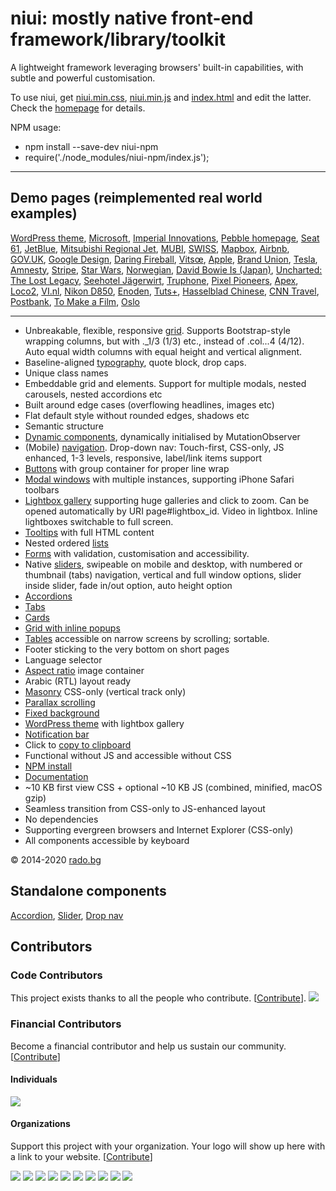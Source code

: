 # niui: mostly native front-end framework/library/toolkit


A lightweight framework leveraging browsers' built-in capabilities, with subtle and powerful customisation. 

To use niui, get [niui.min.css](https://radogado.github.io/niui/dist/niui.min.css), [niui.min.js](https://radogado.github.io/niui/dist/niui.min.js) and [index.html](https://radogado.github.io/niui/dist/index.html) and edit the latter. Check the [homepage](https://radogado.github.io/niui/) for details.

NPM usage:

- npm install --save-dev niui-npm
- require('./node_modules/niui-npm/index.js');

---

## Demo pages (reimplemented real world examples)

[WordPress theme](http://rado.bg), [Microsoft](https://radogado.github.io/niui/demos/microsoft/), [Imperial Innovations](https://radogado.github.io/niui/demos/imperialinnovations/), [Pebble homepage](https://radogado.github.io/niui/demos/pebble/), [Seat 61](https://radogado.github.io/niui/demos/seat61/), [JetBlue](https://radogado.github.io/niui/demos/jetblue/), [Mitsubishi Regional Jet](https://radogado.github.io/niui/demos/mrj/), [MUBI](https://radogado.github.io/niui/demos/mubi/), [SWISS](https://radogado.github.io/niui/demos/swiss/), [Mapbox](https://radogado.github.io/niui/demos/mapbox/), [Airbnb](https://radogado.github.io/niui/demos/airbnb/), [GOV.UK](https://radogado.github.io/niui/demos/gov.uk/), [Google Design](https://radogado.github.io/niui/demos/google-design/), [Daring Fireball](https://radogado.github.io/niui/demos/daringfireball/), [Vitsœ](https://radogado.github.io/niui/demos/vitsoe/), [Apple](https://radogado.github.io/niui/demos/apple/), [Brand Union](https://radogado.github.io/niui/demos/brandunion/), [Tesla](https://radogado.github.io/niui/demos/tesla/), [Amnesty](https://radogado.github.io/niui/demos/amnesty/), [Stripe](https://radogado.github.io/niui/demos/stripe/), [Star Wars](https://radogado.github.io/niui/demos/starwars/), [Norwegian](https://radogado.github.io/niui/demos/norwegian/), [David Bowie Is (Japan)](https://radogado.github.io/niui/demos/davidbowieis/), [Uncharted: The Lost Legacy](https://radogado.github.io/niui/demos/uncharted-the-lost-legacy/), [Seehotel Jägerwirt](https://radogado.github.io/niui/demos/seehotel-jaegerwirt/), [Truphone](https://radogado.github.io/niui/demos/truphone/), [Pixel Pioneers](https://radogado.github.io/niui/demos/pixelpioneers/), [Apex](https://radogado.github.io/niui/demos/apex/), [Loco2](https://radogado.github.io/niui/demos/loco2/), [VI.nl](https://radogado.github.io/niui/demos/vi.nl/), [Nikon D850](https://radogado.github.io/niui/demos/nikon-d850/), [Enoden](https://radogado.github.io/niui/demos/enoden/), [Tuts+](https://radogado.github.io/niui/demos/tutsplus/), [Hasselblad Chinese](https://radogado.github.io/niui/demos/hasselblad/), [CNN Travel](https://radogado.github.io/niui/demos/cnn-travel/), [Postbank](https://radogado.github.io/niui/demos/postbank/), [To Make a Film](https://radogado.github.io/niui/demos/tomakeafilm/), [Oslo](https://radogado.github.io/niui/demos/oslo/)

---

- Unbreakable, flexible, responsive [grid](https://radogado.github.io/niui/#grid). Supports Bootstrap-style wrapping columns, but with ._1/3 (1/3) etc., instead of .col...4 (4/12). Auto equal width columns with equal height and vertical alignment.
- Baseline-aligned [typography](https://radogado.github.io/guide/#typography), quote block, drop caps.
- Unique class names
- Embeddable grid and elements. Support for multiple modals, nested carousels, nested accordions etc
- Built around edge cases (overflowing headlines, images etc)
- Flat default style without rounded edges, shadows etc
- Semantic structure
- [Dynamic components](https://radogado.github.io/niui/#dynamic-components), dynamically initialised by MutationObserver
- (Mobile) [navigation](https://radogado.github.io/niui/#nav). Drop-down nav: Touch-first, CSS-only, JS enhanced, 1-3 levels, responsive, label/link items support
- [Buttons](https://radogado.github.io/niui/#buttons) with group container for proper line wrap
- [Modal windows](https://radogado.github.io/niui/#modal-window) with multiple instances, supporting iPhone Safari toolbars
- [Lightbox gallery](https://radogado.github.io/niui/#lightbox) supporting huge galleries and click to zoom. Can be opened automatically by URI page#lightbox_id. Video in lightbox. Inline lightboxes switchable to full screen.
- [Tooltips](https://radogado.github.io/niui/#tooltip) with full HTML content
- Nested ordered [lists](https://radogado.github.io/niui/#lists)
- [Forms](https://radogado.github.io/niui/#form) with validation, customisation and accessibility.
- Native [sliders](https://radogado.github.io/niui/#slider), swipeable on mobile and desktop, with numbered or thumbnail (tabs) navigation, vertical and full window options, slider inside slider, fade in/out option, auto height option
- [Accordions](https://radogado.github.io/niui/#fold)
- [Tabs](https://radogado.github.io/niui/#tabs)
- [Cards](https://radogado.github.io/niui/#cards)
- [Grid with inline popups](https://radogado.github.io/niui/#grid-inline-popup)
- [Tables](https://radogado.github.io/niui/#tables) accessible on narrow screens by scrolling; sortable.
- Footer sticking to the very bottom on short pages
- Language selector
- [Aspect ratio](https://radogado.github.io/niui/#aspect-ratio) image container
- Arabic (RTL) layout ready
- [Masonry](https://radogado.github.io/niui/#masonry) CSS-only (vertical track only)
- [Parallax scrolling](https://radogado.github.io/niui/#parallax)
- [Fixed background](https://radogado.github.io/niui/#fixed-background)
- [WordPress theme](https://radogado.github.io/niui/niui-wp.zip) with lightbox gallery
- [Notification bar](https://radogado.github.io/niui/#notifications)
- Click to [copy to clipboard](https://radogado.github.io/niui/#copy)
- Functional without JS and accessible without CSS
- [NPM install](https://radogado.github.io/niui/#npm)
- [Documentation](https://radogado.github.io/niui/#)
- ~10 KB first view CSS + optional ~10 KB JS (combined, minified, macOS gzip)
- Seamless transition from CSS-only to JS-enhanced layout
- No dependencies
- Supporting evergreen browsers and Internet Explorer (CSS-only)
- All components accessible by keyboard

© 2014-2020 [rado.bg](http://rado.bg)

## Standalone components

[Accordion](https://github.com/radogado/n-accordion), [Slider](https://github.com/radogado/native-slider), [Drop nav](https://github.com/radogado/nav.drop)
## Contributors

### Code Contributors

This project exists thanks to all the people who contribute. [[Contribute](CONTRIBUTING.md)].
<a href="https://github.com/radogado/niui/graphs/contributors"><img src="https://opencollective.com/niui/contributors.svg?width=890&button=false" /></a>

### Financial Contributors

Become a financial contributor and help us sustain our community. [[Contribute](https://opencollective.com/niui/contribute)]

#### Individuals

<a href="https://opencollective.com/niui"><img src="https://opencollective.com/niui/individuals.svg?width=890"></a>

#### Organizations

Support this project with your organization. Your logo will show up here with a link to your website. [[Contribute](https://opencollective.com/niui/contribute)]

<a href="https://opencollective.com/niui/organization/0/website"><img src="https://opencollective.com/niui/organization/0/avatar.svg"></a>
<a href="https://opencollective.com/niui/organization/1/website"><img src="https://opencollective.com/niui/organization/1/avatar.svg"></a>
<a href="https://opencollective.com/niui/organization/2/website"><img src="https://opencollective.com/niui/organization/2/avatar.svg"></a>
<a href="https://opencollective.com/niui/organization/3/website"><img src="https://opencollective.com/niui/organization/3/avatar.svg"></a>
<a href="https://opencollective.com/niui/organization/4/website"><img src="https://opencollective.com/niui/organization/4/avatar.svg"></a>
<a href="https://opencollective.com/niui/organization/5/website"><img src="https://opencollective.com/niui/organization/5/avatar.svg"></a>
<a href="https://opencollective.com/niui/organization/6/website"><img src="https://opencollective.com/niui/organization/6/avatar.svg"></a>
<a href="https://opencollective.com/niui/organization/7/website"><img src="https://opencollective.com/niui/organization/7/avatar.svg"></a>
<a href="https://opencollective.com/niui/organization/8/website"><img src="https://opencollective.com/niui/organization/8/avatar.svg"></a>
<a href="https://opencollective.com/niui/organization/9/website"><img src="https://opencollective.com/niui/organization/9/avatar.svg"></a>

